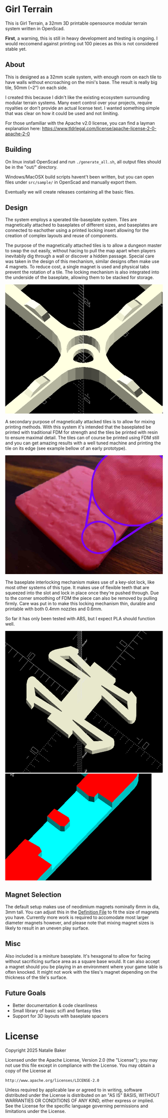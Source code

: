 # Girl Terrain

This is Girl Terrain, a 32mm 3D printable opensource modular
terrain system written in OpenScad.

**First**, a warning, this is still in heavy development and
testing is ongoing. I would reccomend against printing out
100 pieces as this is not considered stable yet.

## About

This is designed as a 32mm scale system, with enough room
on each tile to have walls without encroaching on the mini's
base. The result is really big tile, 50mm (~2") on each side.

I created this because I didn't like the existing ecosystem
surrounding modular terrain systems. Many exert control over
your projects, require royalties or don't provide an actual
license text. I wanted something simple that was clear on
how it could be used and not limiting.

For those unfamiliar with the Apache v2.0 license, you can find a layman explanation here:
https://www.tldrlegal.com/license/apache-license-2-0-apache-2-0

## Building

On linux install OpenScad and run `./generate_all.sh`, all
output files should be in the "out/" directory.

Windows/MacOSX build scripts havent't been written, but you
can open files under `src/sample/` in OpenScad and manually
export them.

Eventually we will create releases containing all the basic
files.

## Design

The system employs a sperated tile-baseplate system. Tiles
are magnetically attached to baseplates of different sizes,
and baseplates are connected to eachother using a printed
locking insert allowing for the creation of complex layouts
and reuse of components. 

The purpose of the magnetically attached tiles is to allow a
dungeon master to swap the out easily, without hacing to pull
the map apart when players inevitabily dig through a wall or
discover a hidden passage. Special care was taken in the design
of this mechanism, similar designs often make use 4 magnets. To
reduce cost, a single magnet is used and physical tabs prevent
the rotation of a tile. The locking mechanism is also integrated
into the underside of the baseplate, allowing them to be stacked
for storage.

![Locking Mechanism](/media/magnetic_lock.png "Locking Mechanism")

A secondary purpose of magnetically attacked tiles is to allow
for mixing printing methods. With this system it's intended that
the baseplated be printed with traditional FDM for strength and
the tiles be printed with resin to ensure maximal detail. The
tiles can of course be printed using FDM still and you can get
amazing results with a well tuned machine and printing the tile
on its edge (see example bellow of an early prototype).

![FDM Tile Printed on Edge](/media/z_terrain.jpg "FDM Tile Printed on Edge")

The baseplate interlocking mechanism makes use of a key-slot lock,
like most other systems of this type. It makes use of flexible teeth
that are squeezed into the slot and lock in place once they're pushed
through. Due to the corner smoothing of FDM the piece can also be
removed by pulling firmly. Care was put in to make this locking mechanism
thin, durable and printable with both 0.4mm nozzles and 0.6mm.

So far it has only been tested with ABS, but I expect PLA should function well.

![Locking Mechanism - Lock](/media/lock.png "Locking Mechanism - Lock")
![Locking Mechanism - Slot](/media/slot.png "Locking Mechanism - Slot")

## Magnet Selection

The default setup makes use of neodimium magnets nominally 6mm in
dia, 3mm tall. You can adjust this in the [Definition File](/src/girl/girl_common.scad) 
to fit the size of magnets you have. Currently more work is required
to accomodate most larger diameter magnets however, and please note
that mixing magnet sizes is likely to result in an uneven play surface.

## Misc

Also included is a miniture baseplate. It's hexagonal to allow for
facing without sacrificing surface area as a square base would. It
can also accept a magnet should you be playing in an environment
where your game table is often knocked. It might not work with the
tiles's magnet depending on the thickness of the tile's surface.

## Future Goals 
- Better documentation & code cleanliness
- Small library of basic scifi and fantasy tiles
- Support for 3D layouts with baseplate spacers

# License 

Copyright 2025 Natalie Baker

Licensed under the Apache License, Version 2.0 (the "License");
you may not use this file except in compliance with the License.
You may obtain a copy of the License at

    http://www.apache.org/licenses/LICENSE-2.0

Unless required by applicable law or agreed to in writing, software
distributed under the License is distributed on an "AS IS" BASIS,
WITHOUT WARRANTIES OR CONDITIONS OF ANY KIND, either express or implied.
See the License for the specific language governing permissions and
limitations under the License.

